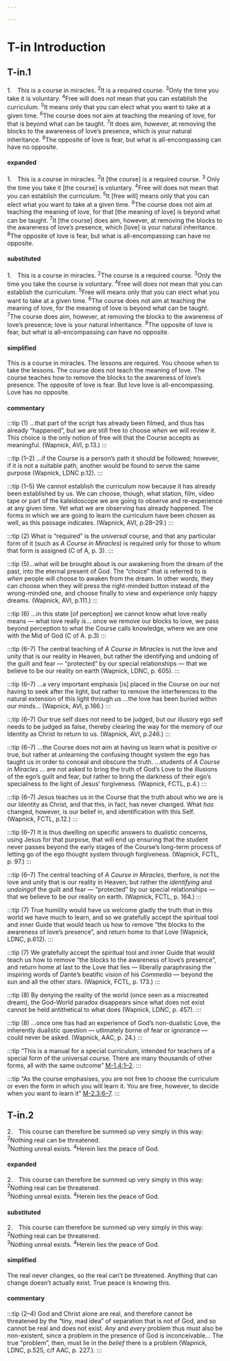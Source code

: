 ```yaml
---

---
```


# T-in Introduction

## T-in.1

<p class=fip id=p1>
1.&emsp;This is a course in miracles. <sup>2</sup>It is a required course. <sup>3</sup>Only the time you take it is voluntary. <sup>4</sup>Free will does not mean that you can establish the curriculum. <sup>5</sup>It means only that you can elect what you want to take at a given time. <sup>6</sup>The course does not aim at teaching the meaning of love, for that is beyond what can be taught. <sup>7</sup>It does aim, however, at removing the blocks to the awareness of love’s presence, which is your natural inheritance. <sup>8</sup>The opposite of love is fear, but what is all-encompassing can have no opposite.
</p>

#### expanded

1.&emsp;This is a course in miracles. 
<sup>2</sup>It [the course] is a required course. 
<sup>3</sup> Only the time you take it [the course] is voluntary. 
<sup>4</sup>Free will does not mean that you can establish the curriculum. 
<sup>5</sup>It [free will] means only that you can elect what you want to take at a given time. 
<sup>6</sup>The course does not aim at teaching the meaning of love, for that [the meaning of love] is beyond what can be taught. 
<sup>7</sup>It [the course] does aim, however, at removing the blocks to the awareness of love’s presence, which [love] is your natural inheritance. 
<sup>8</sup>The opposite of love is fear, but what is all-encompassing can have no opposite.

#### substituted

1.&emsp;This is a course in miracles. <sup>2</sup>The course is a required course. <sup>3</sup>Only the time you take the course is voluntary. <sup>4</sup>Free will does not mean that you can establish the curriculum. <sup>5</sup>Free will means only that you can elect what you want to take at a given time. <sup>6</sup>The course does not aim at teaching the meaning of love, for the meaning of love is beyond what can be taught. <sup>7</sup>The course does aim, however, at removing the blocks to the awareness of love’s presence; love is your natural inheritance. <sup>8</sup>The opposite of love is fear, but what is all-encompassing can have no opposite.

#### simplified

This is a course in miracles. The lessons are required. You choose when to take the lessons. The course does not teach the meaning of love. The course teaches how to remove the blocks to the awareness of love’s presence. The opposite of love is fear. But love love is all-encompassing. Love has no opposite.

#### commentary

:::tip
(1) …that part of the script has already been filmed, and thus has already “happened”, but we are still free to choose <em>when</em> we will review it. This choice is the only notion of free will that the Course accepts as meaningful. (Wapnick, AVI, p.13.)
:::


:::tip
(1–2) …if the Course is a person’s path it should be followed; however, if it is not a suitable path, another would be found to serve the same purpose (Wapnick, LDNC p.12).
:::

:::tip
(1–5) We cannot establish the curriculum now because it has already been established by us. We can choose, though, what station, film, video tape or part of the kaleidoscope we are going to observe and re-experience at any given time. Yet what we are observing has already happened. The forms in which we are going to learn the curriculum have been chosen as well, as this passage indicates. (Wapnick, AVI, p.28–29.)
:::

:::tip
(2) What is “required” is the <em>universal</em> course, and that any particular form of it (such as <em>A Course in Miracles</em>) is required only for those to whom that form is assigned (C of A, p. 3).
:::

:::tip
(5)…what will be brought about is our awakening from the dream of the past, into the eternal present of God. The “choice” that is referred to is <em>when</em> people will choose to awaken from the dream. In other words, they can choose when they will press the right-minded button instead of the wrong-minded one, and choose finally to view and experience only happy dreams. (Wapnick, AVI, p.111.)
:::

:::tip
(6) …in this state [of perception] we cannot know what love really means — what love really <em>is</em>… once we remove our blocks to love, we pass beyond perception to what the Course calls knowledge, where we are one with the Mid of God (C of A. p.3)
:::

:::tip
(6–7) The central teaching of <em>A Course in Miracles</em> is not the love and unity that is our reality in Heaven, but rather the identifying and undoing of the guilt and fear — “protected” by our special relationships — that we believe to be our reality on earth (Wapnick, LDNC, p. 605).
:::

:::tip
(6–7) …a very important emphasis [is] placed in the Course on our not having to seek after the light, but rather to remove the interferences to the natural extension of this light through us …the love has been buried within our minds… (Wapnick, AVI, p.166.)
:::

:::tip
(6–7) Our true self does not need to be judged, but our illusory ego self needs to be judged as false, thereby clearing the way for the memory of our Identity as Christ to return to us. (Wapnick, AVI, p.246.)
:::

:::tip
(6–7) …the Course does not aim at having us learn what is positive or true, but rather at <em>un</em>learning the confusing thought system the ego has taught us in order to conceal and obscure the truth. …students of <em>A Course in Miracles</em> … are not asked to bring the truth of God’s Love to the illusions of the ego’s guilt and fear, but rather to bring the darkness of their ego’s specialness to the light of Jesus’ forgiveness. (Wapnick, FCTL, p.4.)
:::

:::tip
(6–7) Jesus teaches us in the Course that the truth about who we are is our Identity as Christ, and that this, in fact, has never changed. What <em>has</em> changed, however, is our belief in, and identification with this Self. (Wapnick, FCTL, p.12.)
:::

:::tip
(6–7) It is thus dwelling on specific answers to dualistic concerns, using Jesus for that purpose, that will end up ensuring that the student never passes beyond the early stages of the Course’s long-term process of letting go of the ego thought system through forgiveness. (Wapnick, FCTL, p. 97.)
:::

:::tip
(6–7) The central teaching of <em>A Course in Miracles</em>, therfore, is not the love and unity that is our reality in Heaven, but rather the <em>identifying</em> and <em>undoing</em>of the guilt and fear — “protected” by our special relationships — that we believe to be our reality on earth. (Wapnick, FCTL, p. 164.)
:::

:::tip
(7) True humility would have us welcome gladly the truth that in this world we have much to learn, and so we gratefully accept the spiritual tool and inner Guide that would teach us how to remove “the blocks to the awareness of love’s presence”, and return home to that Love (Wapnick, LDNC, p.612).
:::

:::tip
(7) We gratefully accept the spiritual tool and inner Guide that would teach us how to remove “the blocks to the awareness of love’s presence”, and return home at last to the Love that lies — liberally paraphrasing the inspiring words of Dante’s beatific vision of his <em>Commedia</em> — beyond the sun and all the other stars. (Wapnick, FCTL, p. 173.)
:::

:::tip
(8) By denying the reality of the world (once seen as a miscreated dream), the God–World paradox disappears since what does not exist cannot be held antithetical to what does (Wapnick, LDNC, p. 457).
:::

:::tip
(8) …once one has had an experience of God’s non-dualistic Love, the inherently dualistic question — utlimately borne of fear or ignorance — could never be asked. (Wapnick, AAC, p. 24.)
:::

:::tip
“This is a manual for a special curriculum, intended for teachers of a special form of the universal course. There are many thousands of other forms, all with the same outcome” [M-1.4:1–2](/manual/1#p4).
:::

:::tip
“As the course emphasises, you are not free to choose the curriculum or even the form in which you will learn it. You are free, however, to decide when you want to learn it” [M-2.3:6–7](/manual/2#p3).
:::

## T-in.2

<p class=fip id=p2>
2.&emsp;This course can therefore be summed up very simply in this way:
<span class=course-quote>
<sup>2</sup>Nothing real can be threatened.<br>
<sup>3</sup>Nothing unreal exists.
</span>
<sup>4</sup>Herein lies the peace of God.
</p>

#### expanded

<p>
2.&emsp;This course can therefore be summed up very simply in this way:
<span class=course-quote>
<sup>2</sup>Nothing real can be threatened.<br>
<sup>3</sup>Nothing unreal exists.
</span>
<sup>4</sup>Herein lies the peace of God.
</p>

#### substituted

<p>
2.&emsp;This course can therefore be summed up very simply in this way:
<span class=course-quote>
<sup>2</sup>Nothing real can be threatened.<br>
<sup>3</sup>Nothing unreal exists.
</span>
<sup>4</sup>Herein lies the peace of God.

#### simplified

The real never changes, so the real can’t be threatened. Anything that can change doesn’t actually exist. True peace is knowing this.

#### commentary

:::tip
(2–4) God and Christ alone are real, and therefore cannot be threatened by the “tiny, mad idea” of separation that is not of God, and so cannot be real and does not exist. <em>Any</em> and <em>every</em> problem thus must also be non-existent, since a problem in the presence of God is inconceivable… The true “problem”, then, must lie in the <em>belief</em> there is a problem (Wapnick, LDNC, p.525, c/f AAC, p. 227.).
:::



